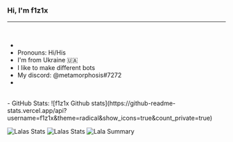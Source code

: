 ### Hi, I'm f1z1x

---

<br />

- 
- Pronouns: Hi/His
- I'm from Ukraine 🇺🇦 
- I like to make different bots
- My discord: @metamorphosis#7272
- 

<br/>


<p1>
- GitHub Stats:
</p1>
![f1z1x Github stats](https://github-readme-stats.vercel.app/api?username=f1z1x&theme=radical&show_icons=true&count_private=true)
  
 
![Lalas Stats](https://github-profile-summary-cards.vercel.app/api/cards/repos-per-language?username=f1z1x&theme=solarized_dark)
![Lalas Stats](https://github-profile-summary-cards.vercel.app/api/cards/most-commit-language?username=f1z1x&theme=solarized_dark)
![Lala Summary](https://github-profile-summary-cards.vercel.app/api/cards/profile-details?username=f1z1x&theme=solarized_dark)
